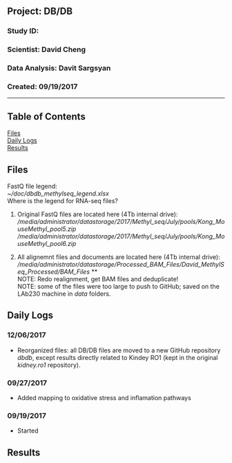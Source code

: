 ##  Project: DB/DB
### Study ID: 
### Scientist: David Cheng
### Data Analysis: Davit Sargsyan 
### Created: 09/19/2017 

---    

## Table of Contents
[Files](#files)  
[Daily Logs](#logs)   
[Results](#results)  

## Files<a name="files"></a>
FastQ file legend:    
*~/doc/dbdb_methylseq_legend.xlsx*     
Where is the legend for RNA-seq files?

1. Original FastQ files are located here (4Tb internal drive):    
*/media/administrator/datastorage/2017/Methyl_seq/July/pools/Kong_MouseMethyl_pool5.zip*   
*/media/administrator/datastorage/2017/Methyl_seq/July/pools/Kong_MouseMethyl_pool6.zip*   
   
2. All alignemnt files and documents are located here (4Tb internal drive):    
*/media/administrator/datastorage/Processed_BAM_Files/David_MethylSeq_Processed/BAM_Files*
**    
NOTE: Redo realignment, get BAM files and deduplicate!   
NOTE: some of the files were too large to push to GitHub; saved on the LAb230 machine in *data* folders.

## Daily Logs<a name="logs"></a>
### 12/06/2017
* Reorganized files: all DB/DB files are moved to a new GitHub repository *dbdb*, except results directly related to Kindey RO1 (kept in the original *kidney.ro1* repository).

### 09/27/2017
* Added mapping to oxidative stress and inflamation pathways

### 09/19/2017
* Started

## Results<a name="results"></a>